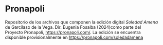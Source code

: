 # Pronapoli

Repositorio de los archivos que componen la edición digital *Soledad Amena* de Garcilaso de la Vega. Dir. Eugenia Fosalba (2024)como parte del Proyecto Pronapoli, https://pronapoli.com/. La edición se encuentra disponible provisionalmente en <https://pronapoli.com/soledadamena> 

